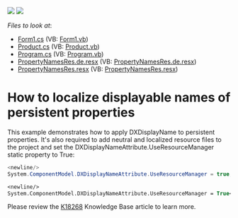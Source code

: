 <!-- default badges list -->
[![](https://img.shields.io/badge/Open_in_DevExpress_Support_Center-FF7200?style=flat-square&logo=DevExpress&logoColor=white)](https://supportcenter.devexpress.com/ticket/details/E1746)
[![](https://img.shields.io/badge/📖_How_to_use_DevExpress_Examples-e9f6fc?style=flat-square)](https://docs.devexpress.com/GeneralInformation/403183)
<!-- default badges end -->
<!-- default file list -->
*Files to look at*:

* [Form1.cs](./CS/LocalizableDisplayName/Form1.cs) (VB: [Form1.vb](./VB/LocalizableDisplayName/Form1.vb))
* [Product.cs](./CS/LocalizableDisplayName/Product.cs) (VB: [Product.vb](./VB/LocalizableDisplayName/Product.vb))
* [Program.cs](./CS/LocalizableDisplayName/Program.cs) (VB: [Program.vb](./VB/LocalizableDisplayName/Program.vb))
* [PropertyNamesRes.de.resx](./CS/LocalizableDisplayName/PropertyNamesRes.de.resx) (VB: [PropertyNamesRes.de.resx](./VB/LocalizableDisplayName/PropertyNamesRes.de.resx))
* [PropertyNamesRes.resx](./CS/LocalizableDisplayName/PropertyNamesRes.resx) (VB: [PropertyNamesRes.resx](./VB/LocalizableDisplayName/PropertyNamesRes.resx))
<!-- default file list end -->
# How to localize displayable names of persistent properties


<p>This example demonstrates how to apply DXDisplayName to persistent properties. It's also required to add neutral and localized resource files to the project and set the DXDisplayNameAttribute.UseResourceManager static property to True:</p>

```cs
<newline/>
System.ComponentModel.DXDisplayNameAttribute.UseResourceManager = true;<newline/>

```



```vb
<newline/>
System.ComponentModel.DXDisplayNameAttribute.UseResourceManager = True<newline/>

```

<p>Please review the <a href="https://www.devexpress.com/Support/Center/p/K18268">K18268</a> Knowledge Base article to learn more.</p>

<br/>


